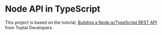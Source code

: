 # Node API in TypeScript

This project is based on the tutorial, [Building a Node.js/TypeScript REST API](https://www.toptal.com/express-js/nodejs-typescript-rest-api-pt-1) from Toptal Developers.
